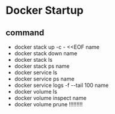 # Docker Startup

## command
* docker stack up -c - <<EOF name
* docker stack down name
* docker stack ls
* docker stack ps name
* docker service ls
* docker service ps name
* docker service logs -f --tail 100 name
* docker volume ls
* docker volume inspect name
* docker volume prune !!!!!!!!!
